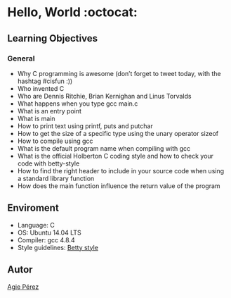 # Hello, World :octocat: #
## Learning Objectives ##
### General ###
* Why C programming is awesome (don’t forget to tweet today, with the hashtag #cisfun :))
* Who invented C
* Who are Dennis Ritchie, Brian Kernighan and Linus Torvalds
* What happens when you type gcc main.c
* What is an entry point
* What is main
* How to print text using printf, puts and putchar
* How to get the size of a specific type using the unary operator sizeof
* How to compile using gcc
* What is the default program name when compiling with gcc
* What is the official Holberton C coding style and how to check your
code with betty-style
* How to find the right header to include in your source code when using a
standard library function
* How does the main function influence the return value of the program
## Enviroment ##
* Language: C
* OS: Ubuntu 14.04 LTS
* Compiler: gcc 4.8.4
* Style guidelines: [Betty style](https://github.com/holbertonschool/Betty/wiki)
## Autor ##
[Agie Pérez](https://twitter.com/xiommyperez)
